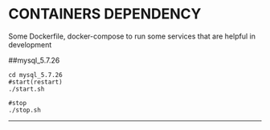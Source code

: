# CONTAINERS DEPENDENCY

Some Dockerfile, docker-compose to run some services that are helpful in development


##mysql_5.7.26
```
cd mysql_5.7.26
#start(restart)
./start.sh

#stop
./stop.sh
```
---



